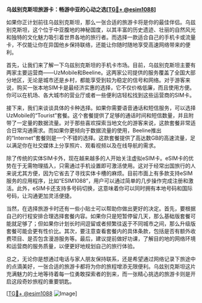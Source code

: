 **乌兹别克斯坦旅游卡：畅游中亚的心动之选[[TG💪+ @esim1088](https://t.me/s/esim1088)]**

如果你正计划前往乌兹别克斯坦，那么一张合适的旅游卡将是你的最佳伴侣。乌兹别克斯坦，这个位于中亚腹地的神秘国度，以其丰富的历史遗迹、壮丽的自然风光和独特的文化魅力吸引着世界各地的旅行者。而选择一款适合自己的手机卡或流量卡，不仅能让你在异国他乡保持联络，还能让你随时随地享受高速网络带来的便利。

首先，让我们来了解一下乌兹别克斯坦的手机卡市场。目前，乌兹别克斯坦主要有两家主要运营商——UzMobile和Beeline。这两家公司提供的服务覆盖了全国大部分地区，无论是城市还是乡村，都能享受到较为稳定的信号和网络。对于游客来说，购买一张本地SIM卡是最经济实惠的选择，它不仅价格低廉，而且使用方便。你可以在机场、各大城市的营业厅或者一些便利店轻松找到这些运营商的SIM卡。

接下来，我们来谈谈具体的卡种选择。如果你需要语音通话和短信服务，可以选择UzMobile的“Tourist”套餐。这个套餐提供了足够的通话时间和短信数量，并且附带了一定量的数据流量。对于那些喜欢探索当地文化的游客来说，这款套餐非常适合日常沟通需求。而如果你更倾向于数据流量的使用，Beeline推出的“Internet”套餐则是一个不错的选择。这款套餐提供了高达数GB的高速流量，足以满足你在社交媒体上分享照片、观看视频以及在线导航的需求。

除了传统的实体SIM卡外，现在越来越多的人开始关注虚拟eSIM卡。eSIM卡的优势在于无需物理插入，只需通过手机设置即可激活使用。这对于经常出国旅行的人来说尤其方便，因为它省去了寻找实体卡槽的麻烦。目前市面上有多款支持eSIM服务的应用程序，比如“ESIM1088”，用户可以通过简单的几步操作完成注册和激活。此外，eSIM卡还支持多号码切换，这意味着你可以同时拥有本地号码和国际号码，让沟通更加灵活便捷。

当然，在选择旅游卡时还有一些小贴士可以帮助你做出更好的决定。首先，要根据自己的行程安排合理选择套餐内容。如果你只是短暂停留几天，那么基础版套餐可能就足够了；但如果你计划长时间逗留或者频繁往返于不同城市之间，那么升级版套餐可能会更有性价比。其次，要注意查看套餐内的具体条款，包括是否有额外收费项目、是否包含漫游服务等。最后，建议提前做好功课，了解目的地的网络环境和运营商的服务质量，以便更好地规划自己的旅行体验。

总之，无论你是想通过电话与家人朋友保持联系，还是希望通过网络记录下旅途中的点滴美好，一张合适的旅游卡都将为你的旅程增添无限便利。乌兹别克斯坦这片充满魅力的土地等待着每一位勇敢探索者的到来，而一张精心挑选的旅游卡则是开启这段奇妙旅程的重要钥匙。

[[TG💪+ @esim1088](https://t.me/s/esim1088) ![Image](https://i.postimg.cc/4NQfJmqS/Snipaste-2025-05-13-00-14-12.png)]